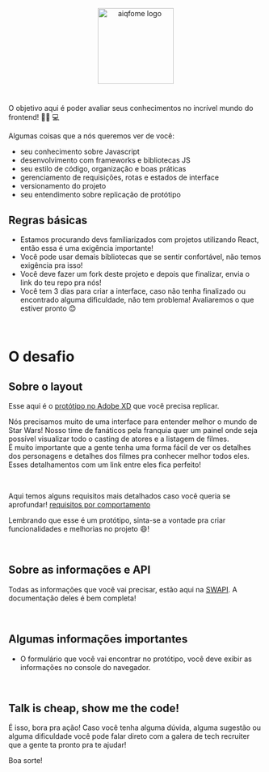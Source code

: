 <p align="center">
    <a href="https://aiqfome.com/" rel="noopener" target="_blank"><img width="150" src="https://www.suafranquia.com/views/sources/images/franquias/logos/271b399b0a004c781779ec805e8d7ab7.png" alt="aiqfome logo"></a></p>
</p>

#

O objetivo aqui é poder avaliar seus conhecimentos no incrível mundo do frontend! 🧙‍♂️ 💻
<br>

Algumas coisas que a nós queremos ver de você:

- seu conhecimento sobre Javascript
- desenvolvimento com frameworks e bibliotecas JS
- seu estilo de código, organização e boas práticas
- gerenciamento de requisições, rotas e estados de interface
- versionamento do projeto
- seu entendimento sobre replicação de protótipo

## Regras básicas

- Estamos procurando devs familiarizados com projetos utilizando React, então essa é uma exigência importante!
- Você pode usar demais bibliotecas que se sentir confortável, não temos exigência pra isso!
- Você deve fazer um fork deste projeto e depois que finalizar, envia o link do teu repo pra nós!
- Você tem 3 dias para criar a interface, caso não tenha finalizado ou encontrado alguma dificuldade, não tem problema! Avaliaremos o que estiver pronto 😊

<br/>

# O desafio

## Sobre o layout

Esse aqui é o [protótipo no Adobe XD](https://xd.adobe.com/view/b618f65e-b66c-4e05-b753-3896fb6772f3-e34b/) que você precisa replicar.

Nós precisamos muito de uma interface para entender melhor o mundo de Star Wars! Nosso time de fanáticos pela franquia quer um painel onde seja possível visualizar todo o casting de atores e a listagem de filmes.
<br>
É muito importante que a gente tenha uma forma fácil de ver os detalhes dos personagens e detalhes dos filmes pra conhecer melhor todos eles. Esses detalhamentos com um link entre eles fica perfeito!

<br>

Aqui temos alguns requisitos mais detalhados caso você queria se aprofundar!
[requisitos por comportamento](https://github.com/aiqfome/frontend-challenge/blob/main/requisitos-comportamento.md)

Lembrando que esse é um protótipo, sinta-se a vontade pra criar funcionalidades e melhorias no projeto 😄!

<br/>

## Sobre as informações e API

Todas as informações que você vai precisar, estão aqui na [SWAPI](https://swapi.dev/). A documentação deles é bem completa!

<br>

## Algumas informações importantes

- O formulário que você vai encontrar no protótipo, você deve exibir as informações no console do navegador.

<br>

## Talk is cheap, show me the code!

É isso, bora pra ação!
Caso você tenha alguma dúvida, alguma sugestão ou alguma dificuldade você pode falar direto com a galera de tech recruiter que a gente ta pronto pra te ajudar!
<br>

Boa sorte!
